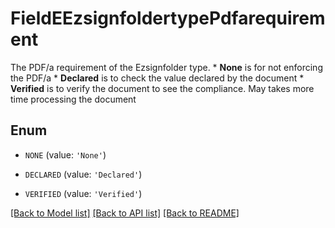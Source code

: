 # FieldEEzsignfoldertypePdfarequirement

The PDF/a requirement of the Ezsignfolder type.  * **None** is for not enforcing the PDF/a * **Declared** is to check the value declared by the document * **Verified** is to verify the document to see the compliance. May takes more time processing the document

## Enum

* `NONE` (value: `'None'`)

* `DECLARED` (value: `'Declared'`)

* `VERIFIED` (value: `'Verified'`)

[[Back to Model list]](../README.md#documentation-for-models) [[Back to API list]](../README.md#documentation-for-api-endpoints) [[Back to README]](../README.md)


